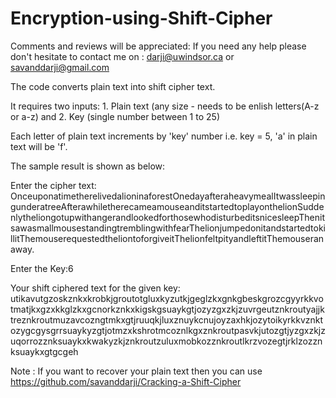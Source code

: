 # Encryption-using-Shift-Cipher
Comments and reviews will be appreciated: If you need any help please don't hesitate to contact me on : darji@uwindsor.ca or                                                                                                                       savanddarji@gmail.com

The code converts plain text into shift cipher text.

It requires two inputs: 1. Plain text (any size - needs to be enlish letters(A-z or a-z) and
                        2. Key (single number between 1 to 25)

Each letter of plain text increments by 'key' number i.e. key = 5, 'a' in plain text will be 'f'.

The sample result is shown as below:

Enter the cipher text: OnceuponatimetherelivedalioninaforestOnedayafteraheavymealItwassleepingunderatreeAfterawhiletherecameamouseanditstartedtoplayonthelionSuddenlytheliongotupwithangerandlookedforthosewhodisturbeditsnicesleepThenitsawasmallmousestandingtremblingwithfearThelionjumpedonitandstartedtokillitThemouserequestedtheliontoforgiveitThelionfeltpityandleftitThemouseranaway.

Enter the Key:6

Your shift ciphered text for the given key: utikavutgzoskznkxkrobkjgroutotgluxkyzutkjgeglzkxgnkgbeskgrozcgyyrkkvotmatjkxgzxkkglzkxgcnorkznkxkigskgsuaykgtjozyzgxzkjzuvrgeutznkroutyajjktreznkroutmuzavcozngtmkxgtjruuqkjluxznuykcnujoyzaxhkjozytoikyrkkvznktozygcgysgrrsuaykyzgtjotmzxkshrotmcoznlkgxznkroutpasvkjutozgtjyzgxzkjzuqorrozznksuaykxkwakyzkjznkroutzuluxmobkozznkroutlkrzvozegtjrklzozznksuaykxgtgcgeh

Note : If you want to recover your plain text then you can use https://github.com/savanddarji/Cracking-a-Shift-Cipher
